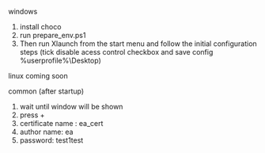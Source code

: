 windows
1) install choco
2) run prepare_env.ps1
3) Then run Xlaunch from the start menu and follow the initial configuration steps (tick disable acess control checkbox and save config %userprofile%\Desktop)

linux
coming soon


common (after startup)
1) wait until window will be shown
2) press +
3) certificate name : ea_cert
4) author name: ea
5) password: test1test